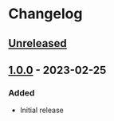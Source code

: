 # Changelog

## [Unreleased]

## [1.0.0] - 2023-02-25

### Added

- Initial release

[unreleased]: https://github.com/foxypool/foxy-gh-farmer/compare/1.0.0...HEAD
[1.0.0]: https://github.com/foxypool/foxy-gh-farmer/releases/tag/1.0.0
